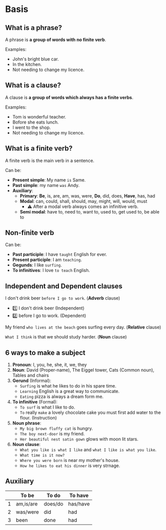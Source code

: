 # Basis

## What is a phrase?

A phrase is **a group of words with no finite verb**.

Examples:

- John's bright blue car.
- In the kitchen.
- Not needing to change my licence.


## What is a clause?

A clause is **a group of words which always has a finite verbs**.

Examples:

- Tom is wonderful teacher.
- Bofore she eats lunch.
- I went to the shop.
- Not needing to change my licence.

## What is a finite verb?

A finite verb is the main verb in a sentence.

Can be:

  - **Present simple**: My name `is` Same.
  - **Past simple**: my name `was` Andy.
  - **Auxiliary**:
    - **Primary**: **Be**, is, are, am, was, were, **Do**, did, does, **Have**, has, had
    - **Modal**: can, could, shall, should, may, might, will, would, must
      - :warning: After a modal verb always comes an infinitive verb.
    - **Semi modal**: have to, need to, want to, used to, get used to, be able to

## Non-finite verb

Can be:

  - **Past participle**: I have `taught` English for ever.
  - **Present participle**: I am `teaching`.
  - **Gegunds**: I like `surfing`.
  - **To infinitives**: I love `to teach` English.

## Independent and Dependent clauses

I don't drink beer `before I go to work`. (**Adverb** clause)

- :one: I don't drink beer (Independent)
- :two: before I go to work. (Dependent)

My friend `who lives at the beach` goes surfing every day. (**Relative** clause)

`What I think` is that we should study harder. (**Noun** clause)

## 6 ways to make a subject

1. **Pronoun**: I, you, he, she, it, we, they
2. **Noun**: David (Proper-name), The Eiggel tower, Cats (Common noun), Tables and chairs
3. **Gerund** (Informal):
   - `Surfing` is what he likes to do in his spare time.
   - `Learning` English is a great way to communicate.
   - `Eating` pizza is always a dream form me.
4. **To infinitive** (Formal):
   - `To surf` is what I like to do.
   - `To` really `make` a lovely chocolate cake you must first add water to the flour. (Instruction)
5. **Noun phrase**:
   - `My big brown fluffy cat` is hungry.
   - `The boy next-door` is my friend.
   - `Her beautiful nest satin gown` glows with moon lit stars.
6. **Noun clause**:
   - `What you like is what I like` and `what I like is what you like`.
   - `What time is it now?`
   - `Where you were born` is near my mother's house.
   - `How he likes to eat his dinner` is very strnage.

## Auxiliary

|    | To be | To do | To have |
| -- | ----- | ----- | ------- |
| 1  | am,is/are | does/do | has/have |
| 2  | was/were | did | had |
| 3  | been | done | had |

